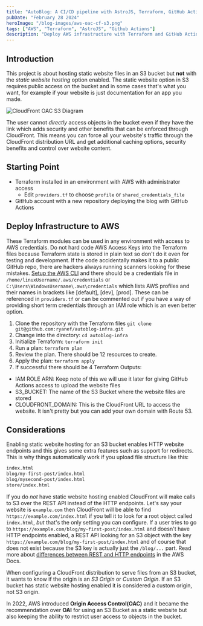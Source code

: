 ```yaml
---
title: "AutoBlog: A CI/CD pipeline with AstroJS, Terraform, GitHub Actions"
pubDate: "February 28 2024"
heroImage: "/blog-images/aws-oac-cf-s3.png"
tags: ["AWS", "Terraform", "AstroJS", "Github Actions"]
description: "Deploy AWS infrastructure with Terraform and GitHub Actions"
---
```


## Introduction

This project is about hosting static website files in an S3 bucket but **not** with the *static website hosting* option enabled. The static website option in S3 requires public access on the bucket and in some cases that's what you want, for example if your website is just documentation for an app you made.

<img src="/blog-images/aws-oac-cf-s3.png" alt="CloudFront OAC S3 Diagram" />

The user cannot *directly* access objects in the bucket even if they have the link which adds security and other benefits that can be enforced through CloudFront. This means you can force all your website's traffic through the CloudFront distribution URL and get additional caching options, security benefits and control over website content.

## Starting Point

- Terraform installed in an environment with AWS with administrator access
  - Edit `providers.tf` to choose `profile` or `shared_credentials_file`
- GitHub account with a new repository deploying the blog with GitHub Actions

## Deploy Infrastructure to AWS

These Terraform modules can be used in any environment with access to AWS credentials. Do not hard code AWS Access Keys into the Terraform files because Terraform state is stored in plain text so don't do it even for testing and development. If the code accidentally makes it to a public GitHub repo, there are hackers always running scanners looking for these mistakes. [Setup the AWS CLI](https://docs.aws.amazon.com/polly/latest/dg/setup-aws-cli.html) and there should be a credentials file in `/home/linuxUsername/.aws/credentials` or `C:\Users\WindowsUsername\.aws\credentials` which lists AWS profiles and their names in brackets like [default], [dev], [prod]. These can be referenced in `providers.tf` or can be commented out if you have a way of providing short term credentials through an IAM role which is an even better option.

1. Clone the repository with the Terraform files `git clone git@github.com:ryanef/autoblog-infra.git`
2. Change into the directory: `cd autoblog-infra`
3. Initialize Terraform: `terraform init`
4. Run a plan: `terraform plan`
5. Review the plan. There should be 12 resources to create.
6. Apply the plan: `terraform apply`
7. If successful there should be 4 Terraform Outputs:

  - IAM ROLE ARN: Keep note of this we will use it later for giving GitHub Actions access to upload the website files
  - S3_BUCKET: The name of the S3 Bucket where the website files are stored
  - CLOUDFRONT_DOMAIN: This is the CloudFront URL to access the website. It isn't pretty but you can add your own domain with Route 53.

## Considerations

Enabling static website hosting for an S3 bucket enables HTTP website endpoints and this gives some extra features such as support for redirects. This is why things automatically work if you upload file structure like this:

```bash
index.html
blog/my-first-post/index.html
blog/mysecond-post/index.html
store/index.html
```

If you do *not* have static website hosting enabled CloudFront will make calls to S3 over the REST API instead of the HTTP endpoints. Let's say your website is `example.com` then CloudFront will be able to find `https://example.com/index.html` if you tell it to look for a root object called `index.html`, *but* that's the only setting you can configure. If a user tries to go to `https://example.com/blog/my-first-post/index.html` and doesn't have HTTP endpoints enabled, a REST API looking for an S3 object with the key `https://example.com/blog/my-first-post/index.html` and of course that does not exist because the S3 key is actually just the `/blog/...` part. Read more about [differences between REST and HTTP endpoints](https://docs.aws.amazon.com/AmazonS3/latest/userguide/WebsiteEndpoints.html#WebsiteRestEndpointDiff) in the AWS Docs.

When configuring a CloudFront distribution to serve files from an S3 bucket, it wants to know if the origin is an *S3 Origin* or *Custom Origin*. If an S3 bucket has static website hosting enabled it is considered a custom origin, not S3 origin.

In 2022, AWS introduced **Origin Access Control(OAC)** and it became the recommendation over **OAI** for using an S3 Bucket as a static website but also keeping the ability to restrict user access to objects in the bucket.
